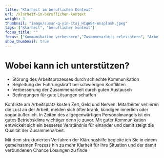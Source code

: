 ```yaml
---
title: "Klarheit im beruflichen Kontext"
url: /klarheit-im-beruflichen-kontext
weight: 3
thumbnail: "image/susan-q-yin-Ctaj_HCqW84-unsplash.jpeg"
tags: ["Klarheit", "beruflicher kontext"]
focus_title: ""
focus: ["Kommunikation verbessern","Zusammenarbeit erleichtern", "Arbeitsprozesse fördern", "angenehmes Betriebsklima schaffen"]
show_thumbnail: true
---
```

# Wobei kann ich unterstützen?
- Störung des Arbeitsprozesses durch schlechte Kommunikation
- Begleitung der Führungskraft bei schwierigen Konflikten
- Verbesserung der Zusammenarbeit durch guten Austausch
- Bedingungen für gute Lösungen schaffen

Konflikte am Arbeitsplatz kosten Zeit, Geld und Nerven. Mitarbeiter verlieren die Lust an der Arbeit, melden sich öfter krank, kündigen innerlich oder sogar äußerlich. In Zeiten des allgegenwärtigen Personalmangels ist ein gutes Betriebsklima wichtiger denn je zuvor. Mit guter Kommunikation entwickelt sich ein besseres Verständnis für einander und damit steigt die Qualität der Zusammenarbeit.  

Mit dem strukturierten Verfahren der Klärungshilfe begleite ich Sie in einem gemeinsamen Prozess hin zu mehr Klarheit für Ihre Situation und der damit verbundenen Chance Lösungen zu finde
